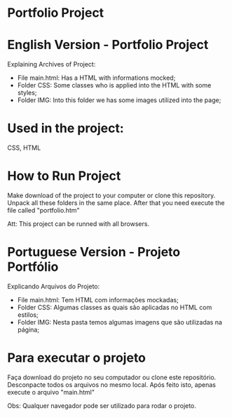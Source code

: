# Portfolio Project

# English Version - Portfolio Project

Explaining Archives of Project:

- File main.html: Has a HTML with informations mocked; 
- Folder CSS: Some classes who is applied into the HTML with some styles;
- Folder IMG: Into this folder we has some images utilized into the page;

# Used in the project: 

CSS, HTML

# How to Run Project

Make download of the project to your computer or clone this repository.
Unpack all these folders in the same place. After that you need execute the file called "portfolio.htm"

Att: This project can be runned with all browsers.

# Portuguese Version - Projeto Portfólio 

Explicando Arquivos do Projeto:

- File main.html: Tem HTML com informações mockadas;
- Folder CSS: Algumas classes as quais são aplicadas no HTML com estilos;
- Folder IMG: Nesta pasta temos algumas imagens que são utilizadas na página;

# Para executar o projeto

Faça download do projeto no seu computador ou clone este repositório.
Desconpacte todos os arquivos no mesmo local. Após feito isto, apenas execute o arquivo "main.html"

Obs: Qualquer navegador pode ser utilizado para rodar o projeto.
